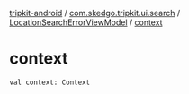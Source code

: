 [tripkit-android](../../index.md) / [com.skedgo.tripkit.ui.search](../index.md) / [LocationSearchErrorViewModel](index.md) / [context](./context.md)

# context

`val context: Context`